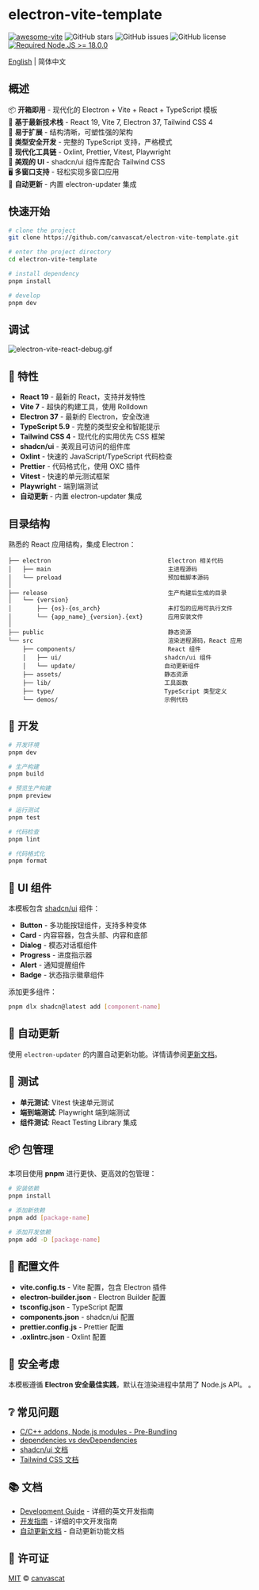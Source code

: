 # electron-vite-template

[![awesome-vite](https://awesome.re/mentioned-badge.svg)](https://github.com/vitejs/awesome-vite)
![GitHub stars](https://img.shields.io/github/stars/canvascat/electron-vite-template?color=fa6470)
![GitHub issues](https://img.shields.io/github/issues/canvascat/electron-vite-template?color=d8b22d)
![GitHub license](https://img.shields.io/github/license/canvascat/electron-vite-template)
[![Required Node.JS >= 18.0.0](https://img.shields.io/static/v1?label=node&message=%3E=18.0.0&logo=node.js&color=3f893e)](https://nodejs.org/about/releases)

[English](README.md) | 简体中文

## 概述

📦 **开箱即用** - 现代化的 Electron + Vite + React + TypeScript 模板  
🎯 **基于最新技术栈** - React 19, Vite 7, Electron 37, Tailwind CSS 4  
🌱 **易于扩展** - 结构清晰，可塑性强的架构  
💪 **类型安全开发** - 完整的 TypeScript 支持，严格模式  
🔩 **现代化工具链** - Oxlint, Prettier, Vitest, Playwright  
🎨 **美观的 UI** - shadcn/ui 组件库配合 Tailwind CSS  
🖥 **多窗口支持** - 轻松实现多窗口应用  
🔄 **自动更新** - 内置 electron-updater 集成

## 快速开始

```sh
# clone the project
git clone https://github.com/canvascat/electron-vite-template.git

# enter the project directory
cd electron-vite-template

# install dependency
pnpm install

# develop
pnpm dev
```

## 调试

![electron-vite-react-debug.gif](/electron-vite-react-debug.gif)

## 🚀 特性

- **React 19** - 最新的 React，支持并发特性
- **Vite 7** - 超快的构建工具，使用 Rolldown
- **Electron 37** - 最新的 Electron，安全改进
- **TypeScript 5.9** - 完整的类型安全和智能提示
- **Tailwind CSS 4** - 现代化的实用优先 CSS 框架
- **shadcn/ui** - 美观且可访问的组件库
- **Oxlint** - 快速的 JavaScript/TypeScript 代码检查
- **Prettier** - 代码格式化，使用 OXC 插件
- **Vitest** - 快速的单元测试框架
- **Playwright** - 端到端测试
- **自动更新** - 内置 electron-updater 集成

## 目录结构

熟悉的 React 应用结构，集成 Electron：

```tree
├── electron                                 Electron 相关代码
│   ├── main                                 主进程源码
│   └── preload                              预加载脚本源码
│
├── release                                  生产构建后生成的目录
│   └── {version}
│       ├── {os}-{os_arch}                   未打包的应用可执行文件
│       └── {app_name}_{version}.{ext}       应用安装文件
│
├── public                                   静态资源
└── src                                      渲染进程源码，React 应用
    ├── components/                          React 组件
    │   ├── ui/                             shadcn/ui 组件
    │   └── update/                         自动更新组件
    ├── assets/                             静态资源
    ├── lib/                                工具函数
    ├── type/                               TypeScript 类型定义
    └── demos/                              示例代码
```

<!--
## 🚨 这需要留神

默认情况下，该模板在渲染进程中集成了 Node.js，如果你不需要它，你只需要删除下面的选项. [因为它会修改 Vite 默认的配置](https://github.com/electron-vite/vite-plugin-electron-renderer#config-presets-opinionated).

```diff
# vite.config.ts

export default {
  plugins: [
    ...
-   // Use Node.js API in the Renderer-process
-   renderer({
-     nodeIntegration: true,
-   }),
    ...
  ],
}
```
-->

## 🔧 开发

```sh
# 开发环境
pnpm dev

# 生产构建
pnpm build

# 预览生产构建
pnpm preview

# 运行测试
pnpm test

# 代码检查
pnpm lint

# 代码格式化
pnpm format
```

## 🎨 UI 组件

本模板包含 [shadcn/ui](https://ui.shadcn.com/) 组件：

- **Button** - 多功能按钮组件，支持多种变体
- **Card** - 内容容器，包含头部、内容和底部
- **Dialog** - 模态对话框组件
- **Progress** - 进度指示器
- **Alert** - 通知提醒组件
- **Badge** - 状态指示徽章组件

添加更多组件：

```sh
pnpm dlx shadcn@latest add [component-name]
```

## 🔄 自动更新

使用 `electron-updater` 的内置自动更新功能。详情请参阅[更新文档](src/components/update/README.zh-CN.md)。

## 🧪 测试

- **单元测试**: Vitest 快速单元测试
- **端到端测试**: Playwright 端到端测试
- **组件测试**: React Testing Library 集成

## 📦 包管理

本项目使用 **pnpm** 进行更快、更高效的包管理：

```sh
# 安装依赖
pnpm install

# 添加新依赖
pnpm add [package-name]

# 添加开发依赖
pnpm add -D [package-name]
```

## 🔧 配置文件

- **vite.config.ts** - Vite 配置，包含 Electron 插件
- **electron-builder.json** - Electron Builder 配置
- **tsconfig.json** - TypeScript 配置
- **components.json** - shadcn/ui 配置
- **prettier.config.js** - Prettier 配置
- **.oxlintrc.json** - Oxlint 配置

## 🚨 安全考虑

本模板遵循 **Electron 安全最佳实践**，默认在渲染进程中禁用了 Node.js API。 。

## ❔ 常见问题

- [C/C++ addons, Node.js modules - Pre-Bundling](https://github.com/electron-vite/vite-plugin-electron-renderer#dependency-pre-bundling)
- [dependencies vs devDependencies](https://github.com/electron-vite/vite-plugin-electron-renderer#dependencies-vs-devdependencies)
- [shadcn/ui 文档](https://ui.shadcn.com/)
- [Tailwind CSS 文档](https://tailwindcss.com/docs)

## 📚 文档

- [Development Guide](DEVELOPMENT.en.md) - 详细的英文开发指南
- [开发指南](DEVELOPMENT.md) - 详细的中文开发指南
- [自动更新文档](src/components/update/README.zh-CN.md) - 自动更新功能文档

## 📄 许可证

[MIT](LICENSE) © [canvascat](https://github.com/canvascat)

